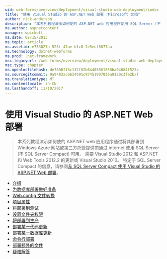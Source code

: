 ```yaml
---
uid: web-forms/overview/deployment/visual-studio-web-deployment/index
title: "使用 Visual Studio 的 ASP.NET Web 部署 |Microsoft 文档"
author: rick-anderson
description: "本系列教程演示如何使的 ASP.NET web 应用程序使用 SQL Server (不 SQL Server Compact) 可通过 internet 通过将其部署 t..."
ms.author: aspnetcontent
manager: wpickett
ms.date: 02/15/2013
ms.topic: article
ms.assetid: e733027a-525f-47ae-b1c0-2e5ecf6677aa
ms.technology: dotnet-webforms
ms.prod: .net-framework
msc.legacyurl: /web-forms/overview/deployment/visual-studio-web-deployment
msc.type: chapter
ms.openlocfilehash: de7898f13c132f82b64403061558ba04684f523c
ms.sourcegitcommit: 9a9483aceb34591c97451997036a9120c3fe2baf
ms.translationtype: MT
ms.contentlocale: zh-CN
ms.lasthandoff: 11/10/2017
---
```

<a name="aspnet-web-deployment-using-visual-studio"></a>使用 Visual Studio 的 ASP.NET Web 部署
====================
> 本系列教程演示如何使的 ASP.NET web 应用程序通过将其部署到 Windows Azure 网站或第三方托管提供商通过 internet 使用 SQL Server (不 SQL Server Compact) 可用。 需要 Visual Studio 2012 和 ASP.NET 和 Web Tools 2012.2 的更新或 Visual Studio 2010。 特定于 SQL Server Compact 的信息，请参阅[与 SQL Server Compact 使用 Visual Studio 的 ASP.NET Web 部署](../../older-versions-getting-started/deployment-to-a-hosting-provider/deployment-to-a-hosting-provider-introduction-1-of-12.md)。


- [介绍](introduction.md)
- [为数据库部署做好准备](preparing-databases.md)
- [Web.config 文件转换](web-config-transformations.md)
- [项目属性](project-properties.md)
- [将部署到测试](deploying-to-iis.md)
- [设置文件夹权限](setting-folder-permissions.md)
- [将部署到生产](deploying-to-production.md)
- [部署某一代码更新](deploying-a-code-update.md)
- [部署某一数据库更新](deploying-a-database-update.md)
- [命令行部署](command-line-deployment.md)
- [部署额外的文件](deploying-extra-files.md)
- [疑难解答](troubleshooting.md)
